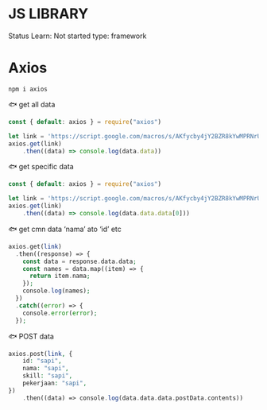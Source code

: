 # JS LIBRARY

Status Learn: Not started
type: framework

# Axios

`npm i axios`

<aside>
🐟 get all data

</aside>

```jsx
const { default: axios } = require("axios")

let link = 'https://script.google.com/macros/s/AKfycby4jY2BZR8kYwMPRNrUGraEYdloM-rFNaCRkD2M3t34jnKCcj_t5iUmpXzybEedeRW6Sg/exec'
axios.get(link)
    .then((data) => console.log(data.data))
```

<aside>
🐟 get specific data

</aside>

```jsx
const { default: axios } = require("axios")

let link = 'https://script.google.com/macros/s/AKfycby4jY2BZR8kYwMPRNrUGraEYdloM-rFNaCRkD2M3t34jnKCcj_t5iUmpXzybEedeRW6Sg/exec'
axios.get(link)
    .then((data) => console.log(data.data.data[0]))
```

<aside>
🐟 get cmn data ‘nama’ ato ‘id’ etc

</aside>

```php
axios.get(link)
  .then((response) => {
    const data = response.data.data;
    const names = data.map((item) => {
      return item.nama;
    });
    console.log(names);
  })
  .catch((error) => {
    console.error(error);
  });
```

<aside>
🐟 POST data

</aside>

```php
axios.post(link, {
    id: "sapi",
    nama: "sapi",
    skill: "sapi",
    pekerjaan: "sapi",
})
    .then((data) => console.log(data.data.data.postData.contents))
```